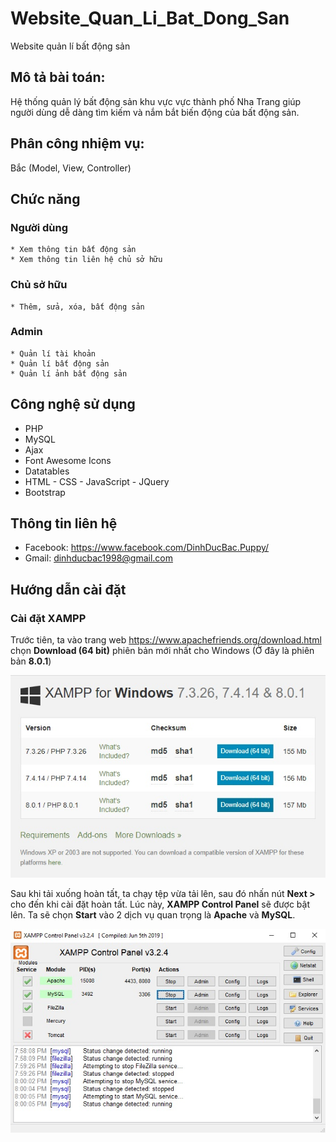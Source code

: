 # Website_Quan_Li_Bat_Dong_San
Website quản lí bất động sản
## Mô tả bài toán:
Hệ thống quản lý bất động sản khu vực vực thành phố Nha Trang giúp người dùng dễ dàng tìm kiếm và nắm bắt biến động của bất động sản.
## Phân công nhiệm vụ: 
Bắc (Model, View, Controller)
## Chức năng
  ### Người dùng
    * Xem thông tin bất động sản
    * Xem thông tin liên hệ chủ sở hữu
   ### Chủ sở hữu
    * Thêm, sửa, xóa, bất động sản
   ### Admin
    * Quản lí tài khoản
    * Quản lí bất động sản
    * Quản lí ảnh bất động sản
## Công nghệ sử dụng 
  * PHP
  * MySQL
  * Ajax
  * Font Awesome Icons
  * Datatables
  * HTML - CSS - JavaScript - JQuery
  * Bootstrap
## Thông tin liên hệ
  * Facebook: https://www.facebook.com/DinhDucBac.Puppy/
  * Gmail: dinhducbac1998@gmail.com
## Hướng dẫn cài đặt
### Cài đặt XAMPP
Trước tiên, ta vào trang web https://www.apachefriends.org/download.html chọn **Download (64 bit)** phiên bản mới nhất cho Windows (Ở đây là phiên bản **8.0.1**)
<p align="center">
  <img alt="Download XAMPP" src="Assets/Images/download-xampp.jpg">
</p>

Sau khi tải xuống hoàn tất, ta chạy tệp vừa tải lên, sau đó nhấn nút **Next >** cho đến khi cài đặt hoàn tất.
Lúc này, **XAMPP Control Panel** sẽ được bật lên. Ta sẽ chọn **Start** vào 2 dịch vụ quan trọng là **Apache** và **MySQL**.
<p align="center">
  <img alt="XAMPP Control Panel" src="Assets/Images/xampp-control-panel.jpg">
</p>
